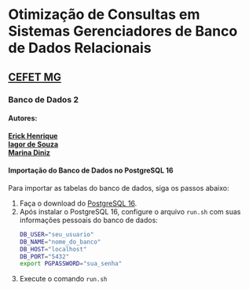 # Otimização de Consultas em Sistemas Gerenciadores de Banco de Dados Relacionais

## [CEFET MG](https://www.cefetmg.br/)

### Banco de Dados 2

#### Autores:

[**Erick Henrique**](https://github.com/ErickHDdS) <br>
[**Iagor de Souza**](https://github.com/IagorSs) <br>
[**Marina Diniz**](https://github.com/pixel-debug) <br>

#### Importação do Banco de Dados no PostgreSQL 16

Para importar as tabelas do banco de dados, siga os passos abaixo:

1. Faça o download do [PostgreSQL 16](https://www.postgresql.org/download/).
2. Após instalar o PostgreSQL 16, configure o arquivo `run.sh` com suas informações pessoais do banco de dados:
   ```sh
   DB_USER="seu_usuario"
   DB_NAME="nome_do_banco"
   DB_HOST="localhost"
   DB_PORT="5432"
   export PGPASSWORD="sua_senha"
   ```
3. Execute o comando `run.sh`
